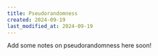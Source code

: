 ```yaml
---
title: Pseudorandomness
created: 2024-09-19
last_modified_at: 2024-09-19
---
```


<div class="overview">
Add some notes on pseudorandomness here soon!
</div>